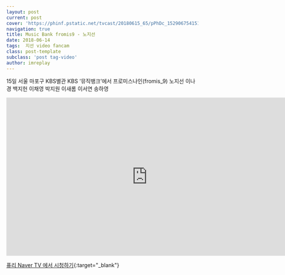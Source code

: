 ```yaml
---
layout: post
current: post
cover: 'https://phinf.pstatic.net/tvcast/20180615_65/pPhDc_1529067541517MwbTY_JPEG/1529067532932.jpg'
navigation: true
title: Music Bank fromis9 - 노지선
date: 2018-06-14
tags:  지선 video fancam
class: post-template
subclass: 'post tag-video'
author: imreplay
---
```


15일 서울 마포구 KBS별관 KBS ‘뮤직뱅크’에서 프로미스나인(fromis_9) 노지선 이나경 백지헌 이채영 박지원 이새롬 이서연 송하영

<iframe src='https://serviceapi.rmcnmv.naver.com/flash/outKeyPlayer.nhn?vid=BF58E154DCB83DB4B9865A1FC745A16C8D98&outKey=V123b4233367a0915a93f757bd6f9e80411aaa98da0766438d2fe757bd6f9e80411aa&controlBarMovable=true&jsCallable=true&isAutoPlay=false&skinName=tvcast_white' frameborder='no' scrolling='no' marginwidth='0' marginheight='0' WIDTH='740' HEIGHT='416' allow='autoplay' allowfullscreen></iframe>

[퓨리 Naver TV 에서 시청하기](https://tv.naver.com/v/3415292){:target="_blank"}
